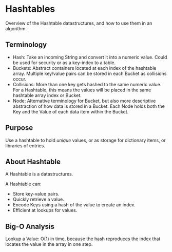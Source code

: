 # Hashtables

Overview of the Hashtable datastructures, and how to use them in an algorithm.

## Terminology

- Hash: Take an incoming String and convert it into a numeric value. Could be used for security or as a key-index to a table.
- Buckets: Abstract containers located at each index of the hashtable array. Multiple key/value pairs can be stored in each Bucket as collisions occur.
- Collisions: More than one key gets hashed to the same numeric value. For a Hashtable, this means the values will be placed in the same hashtable array index or Bucket.
- Node: Alternative terminology for Bucket, but also more descriptive abstraction of how data is stored in a Bucket. Each Node holds both the Key and the Value of each data item within the Bucket.

## Purpose

Use a hashtable to hold *unique* values, or as storage for dictionary items, or libraries of entries.

## About Hashtable

A Hashtable is a datastructures.

A Hashtable can:

- Store key-value pairs.
- Quickly retrieve a value.
- Encode Keys using a hash of the value to create an index.
- Efficient at lookups for values.

## Big-O Analysis

Lookup a Value: O(1) in time, because the hash reproduces the index that locates the value in the array in one step.

